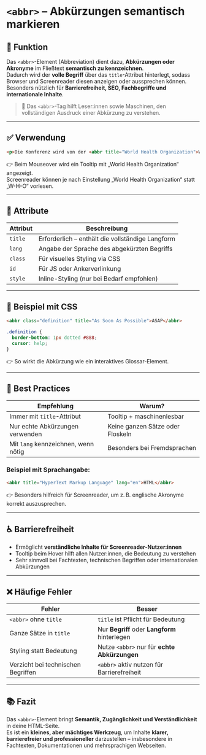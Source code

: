 # `<abbr>` – Abkürzungen semantisch markieren

## 🧩 Funktion

Das `<abbr>`-Element (Abbreviation) dient dazu, **Abkürzungen oder Akronyme** im Fließtext **semantisch zu kennzeichnen**.  
Dadurch wird der **volle Begriff** über das `title`-Attribut hinterlegt, sodass Browser und Screenreader diesen anzeigen oder aussprechen können.  
Besonders nützlich für **Barrierefreiheit, SEO, Fachbegriffe und internationale Inhalte**.

> 📌 Das `<abbr>`-Tag hilft Leser:innen sowie Maschinen, den vollständigen Ausdruck einer Abkürzung zu verstehen.

---

## ✅ Verwendung

```html
<p>Die Konferenz wird von der <abbr title="World Health Organization">WHO</abbr> organisiert.</p>
```

👉 Beim Mouseover wird ein Tooltip mit „World Health Organization“ angezeigt.  
Screenreader können je nach Einstellung „World Health Organization“ statt „W-H-O“ vorlesen.

---

## 🔧 Attribute

| Attribut | Beschreibung |
|----------|--------------|
| `title`  | Erforderlich – enthält die vollständige Langform |
| `lang`   | Angabe der Sprache des abgekürzten Begriffs |
| `class`  | Für visuelles Styling via CSS |
| `id`     | Für JS oder Ankerverlinkung |
| `style`  | Inline-Styling (nur bei Bedarf empfohlen) |

---

## 🎨 Beispiel mit CSS

```html
<abbr class="definition" title="As Soon As Possible">ASAP</abbr>
```

```css
.definition {
  border-bottom: 1px dotted #888;
  cursor: help;
}
```

👉 So wirkt die Abkürzung wie ein interaktives Glossar-Element.

---

## 🧠 Best Practices

| Empfehlung                        | Warum? |
|----------------------------------|--------|
| Immer mit `title`-Attribut       | Tooltip + maschinenlesbar |
| Nur echte Abkürzungen verwenden  | Keine ganzen Sätze oder Floskeln |
| Mit `lang` kennzeichnen, wenn nötig | Besonders bei Fremdsprachen |

### Beispiel mit Sprachangabe:

```html
<abbr title="HyperText Markup Language" lang="en">HTML</abbr>
```

👉 Besonders hilfreich für Screenreader, um z. B. englische Akronyme korrekt auszusprechen.

---

## ♿ Barrierefreiheit

- Ermöglicht **verständliche Inhalte für Screenreader-Nutzer:innen**
- Tooltip beim Hover hilft allen Nutzer:innen, die Bedeutung zu verstehen
- Sehr sinnvoll bei Fachtexten, technischen Begriffen oder internationalen Abkürzungen

---

## ❌ Häufige Fehler

| Fehler                                         | Besser                                          |
|------------------------------------------------|--------------------------------------------------|
| `<abbr>` ohne `title`                         | `title` ist Pflicht für Bedeutung               |
| Ganze Sätze in `title`                        | Nur **Begriff** oder **Langform** hinterlegen   |
| Styling statt Bedeutung                       | Nutze `<abbr>` nur für **echte Abkürzungen**    |
| Verzicht bei technischen Begriffen            | `<abbr>` aktiv nutzen für Barrierefreiheit      |

---

## 📚 Fazit

Das `<abbr>`-Element bringt **Semantik, Zugänglichkeit und Verständlichkeit** in deine HTML-Seite.  
Es ist ein **kleines, aber mächtiges Werkzeug**, um Inhalte **klarer, barrierefreier und professioneller** darzustellen – insbesondere in Fachtexten, Dokumentationen und mehrsprachigen Webseiten.
